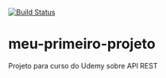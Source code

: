 [![Build Status](https://travis-ci.org/brunobla/meu-primeiro-projeto.svg?branch=master)](https://travis-ci.org/brunobla/meu-primeiro-projeto)
# meu-primeiro-projeto
Projeto para curso do Udemy sobre API REST
